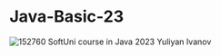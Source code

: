 # Java-Basic-23
![152760](https://github.com/YuliyanIvanov/Java-Basic-23/assets/16347593/af3b877b-4b7a-45de-b4ce-78f2b0e2cb7b)
SoftUni course in Java 2023
Yuliyan Ivanov
